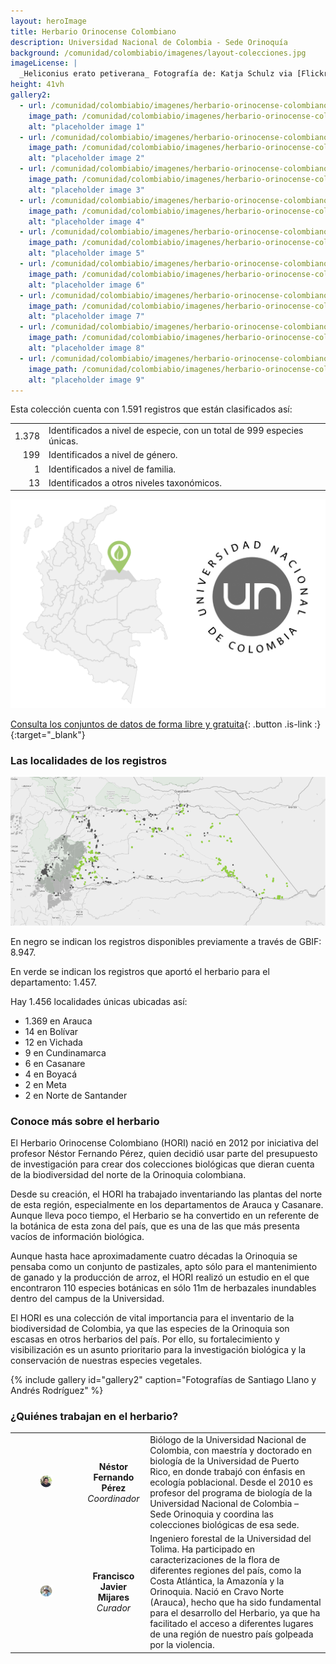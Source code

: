 ```yaml
---
layout: heroImage
title: Herbario Orinocense Colombiano
description: Universidad Nacional de Colombia - Sede Orinoquía
background: /comunidad/colombiabio/imagenes/layout-colecciones.jpg
imageLicense: |
  _Heliconius erato petiverana_ Fotografía de: Katja Schulz via [Flickr](https://flic.kr/p/bmS9bM)
height: 41vh
gallery2:
  - url: /comunidad/colombiabio/imagenes/herbario-orinocense-colombiano/h-o-1-768x1024.jpg
    image_path: /comunidad/colombiabio/imagenes/herbario-orinocense-colombiano/h-o-1-280x280.jpg
    alt: "placeholder image 1"
  - url: /comunidad/colombiabio/imagenes/herbario-orinocense-colombiano/h-o-2-768x1024.jpg
    image_path: /comunidad/colombiabio/imagenes/herbario-orinocense-colombiano/h-o-2-280x280.jpg
    alt: "placeholder image 2"
  - url: /comunidad/colombiabio/imagenes/herbario-orinocense-colombiano/h-o-3-768x1024.jpg
    image_path: /comunidad/colombiabio/imagenes/herbario-orinocense-colombiano/h-o-3-280x280.jpg
    alt: "placeholder image 3"
  - url: /comunidad/colombiabio/imagenes/herbario-orinocense-colombiano/h-o-4-768x1024.jpg
    image_path: /comunidad/colombiabio/imagenes/herbario-orinocense-colombiano/h-o-4-280x280.jpg
    alt: "placeholder image 4"
  - url: /comunidad/colombiabio/imagenes/herbario-orinocense-colombiano/h-o-5-768x1024.jpg
    image_path: /comunidad/colombiabio/imagenes/herbario-orinocense-colombiano/h-o-5-280x280.jpg
    alt: "placeholder image 5"
  - url: /comunidad/colombiabio/imagenes/herbario-orinocense-colombiano/h-o-6-1024x682.jpg
    image_path: /comunidad/colombiabio/imagenes/herbario-orinocense-colombiano/h-o-6-280x280.jpg
    alt: "placeholder image 6"
  - url: /comunidad/colombiabio/imagenes/herbario-orinocense-colombiano/h-o-7-1024x682.jpg
    image_path: /comunidad/colombiabio/imagenes/herbario-orinocense-colombiano/h-o-7-280x280.jpg
    alt: "placeholder image 7"
  - url: /comunidad/colombiabio/imagenes/herbario-orinocense-colombiano/h-o-8-1024x682.jpg
    image_path: /comunidad/colombiabio/imagenes/herbario-orinocense-colombiano/h-o-8-280x280.jpg
    alt: "placeholder image 8"
  - url: /comunidad/colombiabio/imagenes/herbario-orinocense-colombiano/h-o-9-1024x682.jpg
    image_path: /comunidad/colombiabio/imagenes/herbario-orinocense-colombiano/h-o-9-280x280.jpg
    alt: "placeholder image 9" 
---
```


Esta colección cuenta con 1.591 registros que están clasificados así:

|  |  | 
| --------: | :-------- | 
| 1.378    | Identificados a nivel de especie, con un total de 999 especies únicas.     | 
|199|Identificados a nivel de género.|
|1|Identificados a nivel de familia.|
|13|Identificados a otros niveles taxonómicos.|

<img src="/comunidad/colombiabio/imagenes/herbario-orinocense-colombiano/ficha-col-map-2.png" width=770>

[Consulta los conjuntos de datos de forma libre y gratuita](http://ipt.biodiversidad.co/sib/resource?r=hori){: .button .is-link :}{:target="_blank"}

### Las localidades de los registros

<img src="/comunidad/colombiabio/imagenes/herbario-orinocense-colombiano/mapa-her-unal.png" width=770>

<p class="is-size-7 has-text-grey has-text-centered">En negro se indican los registros disponibles previamente a través de GBIF: 8.947.</p>

<p class="is-size-7 has-text-grey has-text-centered">En verde se indican los registros  que aportó el herbario para el departamento: 1.457.</p>

Hay 1.456 localidades únicas ubicadas así:

- 1.369 en Arauca
- 14 en Bolívar
- 12 en Vichada
- 9 en Cundinamarca
- 6 en Casanare
- 4 en Boyacá
- 2 en Meta
- 2 en Norte de Santander


### Conoce más sobre el herbario

El Herbario Orinocense Colombiano (HORI) nació en 2012 por iniciativa del profesor Néstor Fernando Pérez, quien decidió usar parte del presupuesto de investigación para crear dos colecciones biológicas que dieran cuenta de la biodiversidad del norte de la Orinoquia colombiana.

Desde su creación, el HORI ha trabajado inventariando las plantas del norte de esta región, especialmente en los departamentos de Arauca y Casanare. Aunque lleva poco tiempo, el Herbario se ha convertido en un referente de la botánica de esta zona del país, que es una de las que más presenta vacíos de información biológica.

Aunque hasta hace aproximadamente cuatro décadas la Orinoquia se pensaba como un conjunto de pastizales, apto sólo para el mantenimiento de ganado y la producción de arroz, el HORI realizó un estudio en el que encontraron 110 especies botánicas en sólo 11m de herbazales inundables dentro del campus de la Universidad.

El HORI es una colección de vital importancia para el inventario de la biodiversidad de Colombia, ya que las especies de la Orinoquia son escasas en otros herbarios del país. Por ello, su fortalecimiento y visibilización es un asunto prioritario para la investigación biológica y la conservación de nuestras especies vegetales.

{% include gallery id="gallery2" caption="Fotografías de Santiago Llano y Andrés Rodríguez" %}


### ¿Quiénes trabajan en el herbario?

| | |  |
| :-------------: |:-------------:| :-----|
|<figure class="image is-128x128"><img class="is-rounded" src="/comunidad/colombiabio/imagenes/herbario-orinocense-colombiano/p-h-1.png"></figure> | <b>Néstor Fernando Pérez</b> <br> <i>Coordinador</i> | Biólogo de la Universidad Nacional de Colombia, con maestría y doctorado en biología de la Universidad de Puerto Rico, en donde trabajó con énfasis en ecología poblacional. Desde el 2010 es profesor del programa de biología de la Universidad Nacional de Colombia – Sede Orinoquia y coordina las colecciones biológicas de esa sede.|
|<figure class="image is-128x128"><img class="is-rounded" src="/comunidad/colombiabio/imagenes/herbario-orinocense-colombiano/p-h-2.png"></figure> | <b>Francisco Javier Mijares</b> <br> <i>Curador</i> | Ingeniero forestal de la Universidad del Tolima. Ha participado en caracterizaciones de la flora de diferentes regiones del país, como la Costa Atlántica, la Amazonía y la Orinoquia. Nació en Cravo Norte (Arauca), hecho que ha sido fundamental para el desarrollo del Herbario, ya que ha facilitado el acceso a diferentes lugares de una región de nuestro país golpeada por la violencia.|
